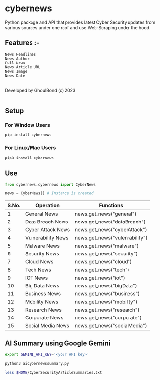 <h1>cybernews</h1>
Python package and API that provides latest Cyber Security updates from various sources under one roof and use Web-Scraping under the hood.

<br>
<h2>Features :-</h2>

```
News Headlines
News Author
Full News
News Article URL
News Image
News Date
```
<br>
Developed by GhoulBond (c) 2023<br><br>

<h2>Setup</h2>


<h3>For Window Users</h3>

```python
pip install cybernews 
```

<h3>For Linux/Mac Users</h3>

```python
pip3 install cybernews
```

<h2>Use</h2>

```python
from cybernews.cybernews import CyberNews

news = CyberNews() # Instance is created
```

| **S.No.** | **Operation**      | **Functions**                 |
|-----------|--------------------|-------------------------------|
| 1         | General News       | news.get_news("general")      |
| 2         | Data Breach News   | news.get_news("dataBreach")   |
| 3         | Cyber Attack News  | news.get_news("cyberAttack")  |
| 4         | Vulnerability News | news.get_news("vulenrability")|
| 5         | Malware News       | news.get_news("malware")      |
| 6         | Security News      | news.get_news("security")     |
| 7         | Cloud News         | news.get_news("cloud")        |
| 8         | Tech News          | news.get_news("tech")         |
| 9         | IOT News           | news.get_news("iot")          |
| 10        | Big Data News      | news.get_news("bigData")      |
| 11        | Business News      | news.get_news("business")     |
| 12        | Mobility News      | news.get_news("mobility")     |
| 13        | Research News      | news.get_news("research")     |
| 14        | Corporate News     | news.get_news("corporate")    |
| 15        | Social Media News  | news.get_news("socialMedia")  |

<h2>AI Summary using Google Gemini</h2>

```bash
export GEMINI_API_KEY='<your API key>'

python3 aicybernewssummary.py

less $HOME/CyberSecurityArticleSummaries.txt
```